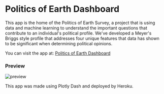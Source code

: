 # Politics of Earth Dashboard

This app is the home of the Politics of Earth Survey, a project that is using data and machine learning to understand the important questions that contribute to an individual's political profile. We've developed a Meyer's Briggs style profile that addresses four unique features that data has shown to be significant when determining political opinions.

You can visit the app at: [Politics of Earth Dashboard](https://git.heroku.com/secure-everglades-75348.git)

### Preview
![preview](https://github.com/christineegan42/pol_profile_dash/blob/main/preview2.png)

This app was made using Plotly Dash and deployed by Heroku. 

